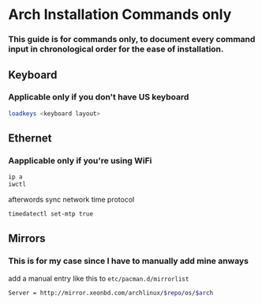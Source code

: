 # Arch Installation Commands only

### This guide is for commands only, to document every command input in chronological order for the ease of installation.

## Keyboard

### Applicable only if you don't have US keyboard
```sh
loadkeys <keyboard layout>
```

## Ethernet
### Aapplicable only if you're using WiFi

```sh
ip a
iwctl
```
afterwords sync network time protocol
```sh
timedatectl set-mtp true
```

## Mirrors
### This is for my case since I have to manually add mine anways

add a manual entry like this to `etc/pacman.d/mirrorlist`
```sh
Server = http://mirror.xeonbd.com/archlinux/$repo/os/$arch
```